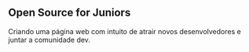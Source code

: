 ## Open Source for Juniors

Criando uma página web com intuito de atrair novos desenvolvedores e juntar a comunidade dev.
